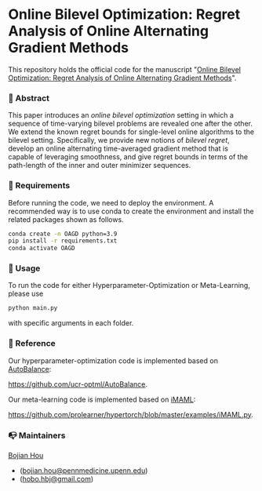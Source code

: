 # Online Bilevel Optimization: Regret Analysis of Online Alternating Gradient Methods

This repository holds the official code for the manuscript
"[Online Bilevel Optimization: Regret Analysis of Online Alternating Gradient Methods](https://arxiv.org/pdf/2207.02829.pdf)".

### 🦸‍ Abstract
This paper introduces an _online bilevel optimization_ setting in which a sequence of time-varying bilevel problems are revealed one after the other. We extend the known regret bounds for single-level online algorithms to the bilevel setting. Specifically, we provide new notions of _bilevel regret_, develop an online alternating time-averaged gradient method that is capable of leveraging smoothness, and give regret bounds in terms of the path-length of the inner and outer minimizer sequences.

### 📝 Requirements

Before running the code, we need to deploy the environment.
A recommended way is to use conda to create the environment and install the related packages shown as follows.

```bash
conda create -n OAGD python=3.9
pip install -r requirements.txt
conda activate OAGD 
```

### 🔨 Usage
To run the code for either Hyperparameter-Optimization or Meta-Learning, 
please use 
```bash 
python main.py
``` 
with specific arguments in each folder.


### 📖 Reference
Our hyperparameter-optimization code is implemented based on [AutoBalance](https://proceedings.neurips.cc/paper_files/paper/2021/file/191f8f858acda435ae0daf994e2a72c2-Paper.pdf): 

https://github.com/ucr-optml/AutoBalance.

Our meta-learning code is implemented based on [iMAML](https://arxiv.org/pdf/1909.04630.pdf): 

https://github.com/prolearner/hypertorch/blob/master/examples/iMAML.py.

### 📭 Maintainers
[Bojian Hou](http://bojianhou.com) 
- ([bojian.hou@pennmedicine.upenn.edu](mailto:bojian.hou@pennmedicine.upenn.edu))
- ([hobo.hbj@gmail.com](mailto:hobo.hbj@gmail.com))
